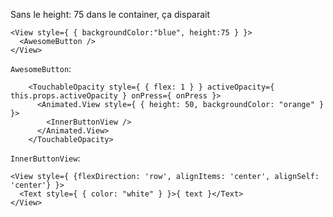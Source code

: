 Sans le height: 75 dans le container, ça disparait

```JS
<View style={ { backgroundColor:"blue", height:75 } }>
  <AwesomeButton />
</View>
```

`AwesomeButton`:

```JS
    <TouchableOpacity style={ { flex: 1 } } activeOpacity={ this.props.activeOpacity } onPress={ onPress }>
      <Animated.View style={ { height: 50, backgroundColor: "orange" } }>
        <InnerButtonView />
      </Animated.View>
    </TouchableOpacity>
```

`InnerButtonView`:

```JS
<View style={ {flexDirection: 'row', alignItems: 'center', alignSelf: 'center'} }>
  <Text style={ { color: "white" } }>{ text }</Text>
</View>
```